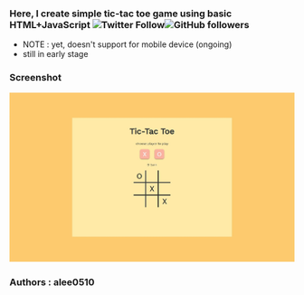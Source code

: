 ### Here, I create simple tic-tac toe game using basic HTML+JavaScript ![Twitter Follow](https://img.shields.io/twitter/follow/a_lee0510?style=social)![GitHub followers](https://img.shields.io/github/followers/alee0510?style=social)
- NOTE : yet, doesn't support for mobile device (ongoing)
- still in early stage

### Screenshot
![Screenshot](screenshot_desktop.jpg)

### Authors : alee0510
